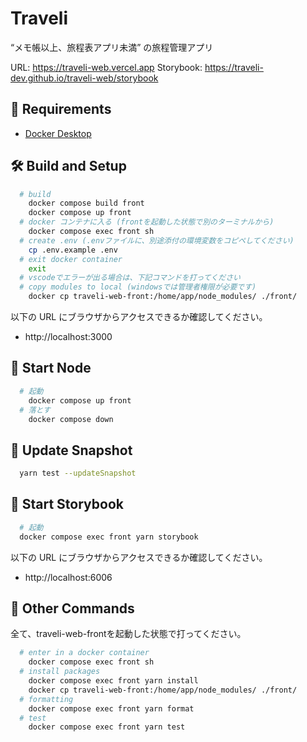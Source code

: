 # Traveli
“メモ帳以上、旅程表アプリ未満” の旅程管理アプリ  

URL: https://traveli-web.vercel.app
Storybook: https://traveli-dev.github.io/traveli-web/storybook

## 🔑 Requirements
- [Docker Desktop](https://www.docker.com/products/docker-desktop)

## 🛠️ Build and Setup
```sh
  # build
    docker compose build front
    docker compose up front
  # docker コンテナに入る (frontを起動した状態で別のターミナルから)
    docker compose exec front sh
  # create .env (.envファイルに、別途添付の環境変数をコピペしてください)
    cp .env.example .env
  # exit docker container
    exit
  # vscodeでエラーが出る場合は、下記コマンドを打ってください
  # copy modules to local (windowsでは管理者権限が必要です)
    docker cp traveli-web-front:/home/app/node_modules/ ./front/
```
以下の URL にブラウザからアクセスできるか確認してください。
- http://localhost:3000

## 💫 Start Node
```sh
  # 起動
    docker compose up front
  # 落とす
    docker compose down
```

## 📸 Update Snapshot
```sh
  yarn test --updateSnapshot
```

## 📕 Start Storybook
```sh
  # 起動
  docker compose exec front yarn storybook
```
以下の URL にブラウザからアクセスできるか確認してください。
- http://localhost:6006

## 🧸 Other Commands
全て、traveli-web-frontを起動した状態で打ってください。  
```sh
  # enter in a docker container
    docker compose exec front sh
  # install packages
    docker compose exec front yarn install
    docker cp traveli-web-front:/home/app/node_modules/ ./front/
  # formatting
    docker compose exec front yarn format
  # test
    docker compose exec front yarn test
```
